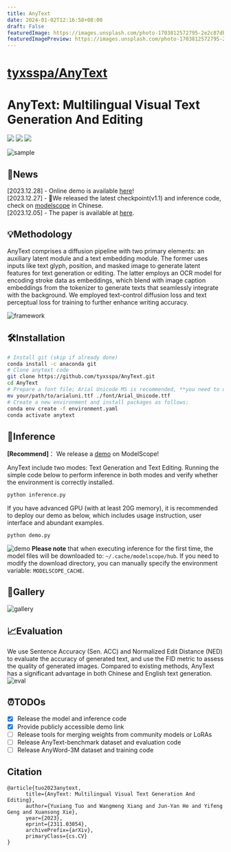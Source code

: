 ```yaml
---
title: AnyText
date: 2024-01-02T12:16:58+08:00
draft: False
featuredImage: https://images.unsplash.com/photo-1703812572795-2e2c87db6c2c?ixid=M3w0NjAwMjJ8MHwxfHJhbmRvbXx8fHx8fHx8fDE3MDQxNjg5NDh8&ixlib=rb-4.0.3
featuredImagePreview: https://images.unsplash.com/photo-1703812572795-2e2c87db6c2c?ixid=M3w0NjAwMjJ8MHwxfHJhbmRvbXx8fHx8fHx8fDE3MDQxNjg5NDh8&ixlib=rb-4.0.3
---
```


# [tyxsspa/AnyText](https://github.com/tyxsspa/AnyText)

# AnyText: Multilingual Visual Text Generation And Editing

<a href='https://arxiv.org/abs/2311.03054'><img src='https://img.shields.io/badge/Paper-Arxiv-red'></a> <a href='https://github.com/tyxsspa/AnyText'><img src='https://img.shields.io/badge/Code-Github-green'></a> <a href='https://modelscope.cn/studios/damo/studio_anytext'><img src='https://img.shields.io/badge/Demo-ModelScope-lightblue'></a> 

![sample](docs/sample.jpg "sample")

## 📌News
[2023.12.28] - Online demo is available [here](https://modelscope.cn/studios/damo/studio_anytext/summary)!  
[2023.12.27] - 🧨We released the latest checkpoint(v1.1) and inference code, check on [modelscope](https://modelscope.cn/models/damo/cv_anytext_text_generation_editing/summary) in Chinese.  
[2023.12.05] - The paper is available at [here](https://arxiv.org/abs/2311.03054).  

## 💡Methodology
AnyText comprises a diffusion pipeline with two primary elements: an auxiliary latent module and a text embedding module. The former uses inputs like text glyph, position, and masked image to generate latent features for text generation or editing. The latter employs an OCR model for encoding stroke data as embeddings, which blend with image caption embeddings from the tokenizer to generate texts that seamlessly integrate with the background. We employed text-control diffusion loss and text perceptual loss for training to further enhance writing accuracy.

![framework](docs/framework.jpg "framework")

## 🛠Installation
```bash
# Install git (skip if already done)
conda install -c anaconda git
# Clone anytext code
git clone https://github.com/tyxsspa/AnyText.git
cd AnyText
# Prepare a font file; Arial Unicode MS is recommended, **you need to download it on your own**
mv your/path/to/arialuni.ttf ./font/Arial_Unicode.ttf
# Create a new environment and install packages as follows:
conda env create -f environment.yaml
conda activate anytext
```

## 🔮Inference
**[Recommend]**： We release a [demo](https://modelscope.cn/studios/damo/studio_anytext/summary) on ModelScope!

AnyText include two modes: Text Generation and Text Editing. Running the simple code below to perform inference in both modes and verify whether the environment is correctly installed.
```bash
python inference.py
```
If you have advanced GPU (with at least 20G memory), it is recommended to deploy our demo as below, which includes usage instruction, user interface and abundant examples.
```bash
python demo.py
```
![demo](docs/demo.jpg "demo")
**Please note** that when executing inference for the first time, the model files will be downloaded to: `~/.cache/modelscope/hub`. If you need to modify the download directory, you can manually specify the environment variable: `MODELSCOPE_CACHE`.

## 🌄Gallery
![gallery](docs/gallery.png "gallery")


## 📈Evaluation
We use Sentence Accuracy (Sen. ACC) and Normalized Edit Distance (NED) to evaluate the accuracy of generated text, and use the FID metric to assess the quality of generated images. Compared to existing methods, AnyText has a significant advantage in both Chinese and English text generation.
![eval](docs/eval.jpg "eval")

## ⏰TODOs
- [x] Release the model and inference code
- [x] Provide publicly accessible demo link
- [ ] Release tools for merging weights from community models or LoRAs
- [ ] Release AnyText-benchmark dataset and evaluation code
- [ ] Release AnyWord-3M dataset and training code

## Citation
```
@article{tuo2023anytext,
      title={AnyText: Multilingual Visual Text Generation And Editing}, 
      author={Yuxiang Tuo and Wangmeng Xiang and Jun-Yan He and Yifeng Geng and Xuansong Xie},
      year={2023},
      eprint={2311.03054},
      archivePrefix={arXiv},
      primaryClass={cs.CV}
}
```


